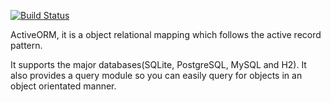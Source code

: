 [logo]: https://www.dropbox.com/s/fip95qrdcg0yhm5/small-logo.png?dl=1 "Logo"

[![Build Status](https://travis-ci.org/frazboyz/Active-ORM.svg?branch=master)](https://travis-ci.org/frazboyz/Active-ORM)

ActiveORM, it is a object relational mapping which follows the active record pattern.

It supports the major databases(SQLite, PostgreSQL, MySQL and H2).
It also provides a query module so you can easily query for objects in an object orientated manner.